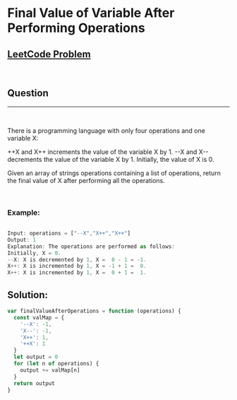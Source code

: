 # Final Value of Variable After Performing Operations

[1]: https://leetcode.com/problems/final-value-of-variable-after-performing-operations/

## [LeetCode Problem][1]

&nbsp;

## Question

---

&nbsp;

There is a programming language with only four operations and one variable X:

++X and X++ increments the value of the variable X by 1.
--X and X-- decrements the value of the variable X by 1.
Initially, the value of X is 0.

Given an array of strings operations containing a list of operations, return the final value of X after performing all the operations.

&nbsp;

### **Example:**

<!-- code below -->

```javascript

Input: operations = ["--X","X++","X++"]
Output: 1
Explanation: The operations are performed as follows:
Initially, X = 0.
--X: X is decremented by 1, X =  0 - 1 = -1.
X++: X is incremented by 1, X = -1 + 1 =  0.
X++: X is incremented by 1, X =  0 + 1 =  1.

```

## **Solution:**

<!-- code below -->

```javascript
var finalValueAfterOperations = function (operations) {
  const valMap = {
    '--X': -1,
    'X--': -1,
    'X++': 1,
    '++X': 1
  }
  let output = 0
  for (let n of operations) {
    output += valMap[n]
  }
  return output
}
```
